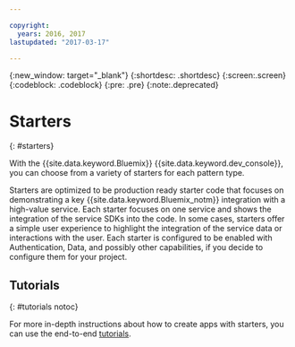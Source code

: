 ```yaml
---

copyright:
  years: 2016, 2017
lastupdated: "2017-03-17"

---
```

{:new_window: target="_blank"}
{:shortdesc: .shortdesc}
{:screen:.screen}
{:codeblock: .codeblock}
{:pre: .pre}
{:note:.deprecated}

# Starters
{: #starters}

With the {{site.data.keyword.Bluemix}} {{site.data.keyword.dev_console}}, you can choose from a variety of starters for each pattern type.

Starters are optimized to be production ready starter code that focuses on demonstrating a key {{site.data.keyword.Bluemix_notm}} integration with a high-value service. Each starter focuses on one service and shows the integration of the service SDKs into the code. In some cases, starters offer a simple user experience to highlight the integration of the service data or interactions with the user. Each starter is configured to be enabled with Authentication, Data, and possibly other capabilities, if you decide to configure them for your project.


## Tutorials
{: #tutorials notoc}

For more in-depth instructions about how to create apps with starters, you can use the end-to-end [tutorials](tutorials.html).
